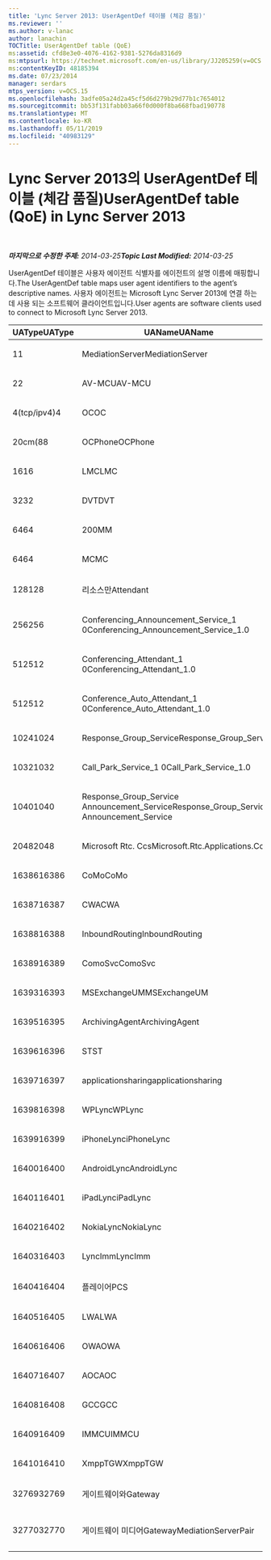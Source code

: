 ```yaml
---
title: 'Lync Server 2013: UserAgentDef 테이블 (체감 품질)'
ms.reviewer: ''
ms.author: v-lanac
author: lanachin
TOCTitle: UserAgentDef table (QoE)
ms:assetid: cfd8e3e0-4076-4162-9381-5276da8316d9
ms:mtpsurl: https://technet.microsoft.com/en-us/library/JJ205259(v=OCS.15)
ms:contentKeyID: 48185394
ms.date: 07/23/2014
manager: serdars
mtps_version: v=OCS.15
ms.openlocfilehash: 3adfe05a24d2a45cf5d6d279b29d77b1c7654012
ms.sourcegitcommit: bb53f131fabb03a66f0d000f8ba668fbad190778
ms.translationtype: MT
ms.contentlocale: ko-KR
ms.lasthandoff: 05/11/2019
ms.locfileid: "40983129"
---
```

<div data-xmlns="http://www.w3.org/1999/xhtml">

<div class="topic" data-xmlns="http://www.w3.org/1999/xhtml" data-msxsl="urn:schemas-microsoft-com:xslt" data-cs="http://msdn.microsoft.com/en-us/">

<div data-asp="http://msdn2.microsoft.com/asp">

# <a name="useragentdef-table-qoe-in-lync-server-2013"></a><span data-ttu-id="6e36c-102">Lync Server 2013의 UserAgentDef 테이블 (체감 품질)</span><span class="sxs-lookup"><span data-stu-id="6e36c-102">UserAgentDef table (QoE) in Lync Server 2013</span></span>

</div>

<div id="mainSection">

<div id="mainBody">

<span> </span>

<span data-ttu-id="6e36c-103">_**마지막으로 수정한 주제:** 2014-03-25_</span><span class="sxs-lookup"><span data-stu-id="6e36c-103">_**Topic Last Modified:** 2014-03-25_</span></span>

<span data-ttu-id="6e36c-104">UserAgentDef 테이블은 사용자 에이전트 식별자를 에이전트의 설명 이름에 매핑합니다.</span><span class="sxs-lookup"><span data-stu-id="6e36c-104">The UserAgentDef table maps user agent identifiers to the agent’s descriptive names.</span></span> <span data-ttu-id="6e36c-105">사용자 에이전트는 Microsoft Lync Server 2013에 연결 하는 데 사용 되는 소프트웨어 클라이언트입니다.</span><span class="sxs-lookup"><span data-stu-id="6e36c-105">User agents are software clients used to connect to Microsoft Lync Server 2013.</span></span>


<table>
<colgroup>
<col style="width: 33%" />
<col style="width: 33%" />
<col style="width: 33%" />
</colgroup>
<thead>
<tr class="header">
<th><span data-ttu-id="6e36c-106">UAType</span><span class="sxs-lookup"><span data-stu-id="6e36c-106">UAType</span></span></th>
<th><span data-ttu-id="6e36c-107">UAName</span><span class="sxs-lookup"><span data-stu-id="6e36c-107">UAName</span></span></th>
<th><span data-ttu-id="6e36c-108">UACategory</span><span class="sxs-lookup"><span data-stu-id="6e36c-108">UACategory</span></span></th>
</tr>
</thead>
<tbody>
<tr class="odd">
<td><p><span data-ttu-id="6e36c-109">1</span><span class="sxs-lookup"><span data-stu-id="6e36c-109">1</span></span></p></td>
<td><p><span data-ttu-id="6e36c-110">MediationServer</span><span class="sxs-lookup"><span data-stu-id="6e36c-110">MediationServer</span></span></p></td>
<td><p><span data-ttu-id="6e36c-111">MediationServer</span><span class="sxs-lookup"><span data-stu-id="6e36c-111">MediationServer</span></span></p></td>
</tr>
<tr class="even">
<td><p><span data-ttu-id="6e36c-112">2</span><span class="sxs-lookup"><span data-stu-id="6e36c-112">2</span></span></p></td>
<td><p><span data-ttu-id="6e36c-113">AV-MCU</span><span class="sxs-lookup"><span data-stu-id="6e36c-113">AV-MCU</span></span></p></td>
<td><p><span data-ttu-id="6e36c-114">AV-MCU</span><span class="sxs-lookup"><span data-stu-id="6e36c-114">AV-MCU</span></span></p></td>
</tr>
<tr class="odd">
<td><p><span data-ttu-id="6e36c-115">4(tcp/ipv4)</span><span class="sxs-lookup"><span data-stu-id="6e36c-115">4</span></span></p></td>
<td><p><span data-ttu-id="6e36c-116">OC</span><span class="sxs-lookup"><span data-stu-id="6e36c-116">OC</span></span></p></td>
<td><p><span data-ttu-id="6e36c-117">OC</span><span class="sxs-lookup"><span data-stu-id="6e36c-117">OC</span></span></p></td>
</tr>
<tr class="even">
<td><p><span data-ttu-id="6e36c-118">20cm(8</span><span class="sxs-lookup"><span data-stu-id="6e36c-118">8</span></span></p></td>
<td><p><span data-ttu-id="6e36c-119">OCPhone</span><span class="sxs-lookup"><span data-stu-id="6e36c-119">OCPhone</span></span></p></td>
<td><p><span data-ttu-id="6e36c-120">OCPhone</span><span class="sxs-lookup"><span data-stu-id="6e36c-120">OCPhone</span></span></p></td>
</tr>
<tr class="odd">
<td><p><span data-ttu-id="6e36c-121">16</span><span class="sxs-lookup"><span data-stu-id="6e36c-121">16</span></span></p></td>
<td><p><span data-ttu-id="6e36c-122">LMC</span><span class="sxs-lookup"><span data-stu-id="6e36c-122">LMC</span></span></p></td>
<td><p><span data-ttu-id="6e36c-123">LMC</span><span class="sxs-lookup"><span data-stu-id="6e36c-123">LMC</span></span></p></td>
</tr>
<tr class="even">
<td><p><span data-ttu-id="6e36c-124">32</span><span class="sxs-lookup"><span data-stu-id="6e36c-124">32</span></span></p></td>
<td><p><span data-ttu-id="6e36c-125">DVT</span><span class="sxs-lookup"><span data-stu-id="6e36c-125">DVT</span></span></p></td>
<td><p><span data-ttu-id="6e36c-126">DVT</span><span class="sxs-lookup"><span data-stu-id="6e36c-126">DVT</span></span></p></td>
</tr>
<tr class="odd">
<td><p><span data-ttu-id="6e36c-127">64</span><span class="sxs-lookup"><span data-stu-id="6e36c-127">64</span></span></p></td>
<td><p><span data-ttu-id="6e36c-128">200</span><span class="sxs-lookup"><span data-stu-id="6e36c-128">MM</span></span></p></td>
<td><p><span data-ttu-id="6e36c-129">200</span><span class="sxs-lookup"><span data-stu-id="6e36c-129">MM</span></span></p></td>
</tr>
<tr class="even">
<td><p><span data-ttu-id="6e36c-130">64</span><span class="sxs-lookup"><span data-stu-id="6e36c-130">64</span></span></p></td>
<td><p><span data-ttu-id="6e36c-131">MC</span><span class="sxs-lookup"><span data-stu-id="6e36c-131">MC</span></span></p></td>
<td><p><span data-ttu-id="6e36c-132">200</span><span class="sxs-lookup"><span data-stu-id="6e36c-132">MM</span></span></p></td>
</tr>
<tr class="odd">
<td><p><span data-ttu-id="6e36c-133">128</span><span class="sxs-lookup"><span data-stu-id="6e36c-133">128</span></span></p></td>
<td><p><span data-ttu-id="6e36c-134">리소스만</span><span class="sxs-lookup"><span data-stu-id="6e36c-134">Attendant</span></span></p></td>
<td><p><span data-ttu-id="6e36c-135">리소스만</span><span class="sxs-lookup"><span data-stu-id="6e36c-135">Attendant</span></span></p></td>
</tr>
<tr class="even">
<td><p><span data-ttu-id="6e36c-136">256</span><span class="sxs-lookup"><span data-stu-id="6e36c-136">256</span></span></p></td>
<td><p><span data-ttu-id="6e36c-137">Conferencing_Announcement_Service_1 0</span><span class="sxs-lookup"><span data-stu-id="6e36c-137">Conferencing_Announcement_Service_1.0</span></span></p></td>
<td><p><span data-ttu-id="6e36c-138">이어지는</span><span class="sxs-lookup"><span data-stu-id="6e36c-138">CAS</span></span></p></td>
</tr>
<tr class="odd">
<td><p><span data-ttu-id="6e36c-139">512</span><span class="sxs-lookup"><span data-stu-id="6e36c-139">512</span></span></p></td>
<td><p><span data-ttu-id="6e36c-140">Conferencing_Attendant_1 0</span><span class="sxs-lookup"><span data-stu-id="6e36c-140">Conferencing_Attendant_1.0</span></span></p></td>
<td><p><span data-ttu-id="6e36c-141">CAA</span><span class="sxs-lookup"><span data-stu-id="6e36c-141">CAA</span></span></p></td>
</tr>
<tr class="even">
<td><p><span data-ttu-id="6e36c-142">512</span><span class="sxs-lookup"><span data-stu-id="6e36c-142">512</span></span></p></td>
<td><p><span data-ttu-id="6e36c-143">Conference_Auto_Attendant_1 0</span><span class="sxs-lookup"><span data-stu-id="6e36c-143">Conference_Auto_Attendant_1.0</span></span></p></td>
<td><p><span data-ttu-id="6e36c-144">CAA</span><span class="sxs-lookup"><span data-stu-id="6e36c-144">CAA</span></span></p></td>
</tr>
<tr class="odd">
<td><p><span data-ttu-id="6e36c-145">1024</span><span class="sxs-lookup"><span data-stu-id="6e36c-145">1024</span></span></p></td>
<td><p><span data-ttu-id="6e36c-146">Response_Group_Service</span><span class="sxs-lookup"><span data-stu-id="6e36c-146">Response_Group_Service</span></span></p></td>
<td><p><span data-ttu-id="6e36c-147">RGS</span><span class="sxs-lookup"><span data-stu-id="6e36c-147">RGS</span></span></p></td>
</tr>
<tr class="even">
<td><p><span data-ttu-id="6e36c-148">1032</span><span class="sxs-lookup"><span data-stu-id="6e36c-148">1032</span></span></p></td>
<td><p><span data-ttu-id="6e36c-149">Call_Park_Service_1 0</span><span class="sxs-lookup"><span data-stu-id="6e36c-149">Call_Park_Service_1.0</span></span></p></td>
<td><p><span data-ttu-id="6e36c-150">CPS</span><span class="sxs-lookup"><span data-stu-id="6e36c-150">CPS</span></span></p></td>
</tr>
<tr class="odd">
<td><p><span data-ttu-id="6e36c-151">1040</span><span class="sxs-lookup"><span data-stu-id="6e36c-151">1040</span></span></p></td>
<td><p><span data-ttu-id="6e36c-152">Response_Group_Service Announcement_Service</span><span class="sxs-lookup"><span data-stu-id="6e36c-152">Response_Group_Service Announcement_Service</span></span></p></td>
<td><p><span data-ttu-id="6e36c-153">문자열로</span><span class="sxs-lookup"><span data-stu-id="6e36c-153">AS</span></span></p></td>
</tr>
<tr class="even">
<td><p><span data-ttu-id="6e36c-154">2048</span><span class="sxs-lookup"><span data-stu-id="6e36c-154">2048</span></span></p></td>
<td><p><span data-ttu-id="6e36c-155">Microsoft Rtc. Ccs</span><span class="sxs-lookup"><span data-stu-id="6e36c-155">Microsoft.Rtc.Applications.Ccs</span></span></p></td>
<td><p><span data-ttu-id="6e36c-156">CCS</span><span class="sxs-lookup"><span data-stu-id="6e36c-156">CCS</span></span></p></td>
</tr>
<tr class="odd">
<td><p><span data-ttu-id="6e36c-157">16386</span><span class="sxs-lookup"><span data-stu-id="6e36c-157">16386</span></span></p></td>
<td><p><span data-ttu-id="6e36c-158">CoMo</span><span class="sxs-lookup"><span data-stu-id="6e36c-158">CoMo</span></span></p></td>
<td><p><span data-ttu-id="6e36c-159">CoMo</span><span class="sxs-lookup"><span data-stu-id="6e36c-159">CoMo</span></span></p></td>
</tr>
<tr class="even">
<td><p><span data-ttu-id="6e36c-160">16387</span><span class="sxs-lookup"><span data-stu-id="6e36c-160">16387</span></span></p></td>
<td><p><span data-ttu-id="6e36c-161">CWA</span><span class="sxs-lookup"><span data-stu-id="6e36c-161">CWA</span></span></p></td>
<td><p><span data-ttu-id="6e36c-162">CWA</span><span class="sxs-lookup"><span data-stu-id="6e36c-162">CWA</span></span></p></td>
</tr>
<tr class="odd">
<td><p><span data-ttu-id="6e36c-163">16388</span><span class="sxs-lookup"><span data-stu-id="6e36c-163">16388</span></span></p></td>
<td><p><span data-ttu-id="6e36c-164">InboundRouting</span><span class="sxs-lookup"><span data-stu-id="6e36c-164">InboundRouting</span></span></p></td>
<td><p><span data-ttu-id="6e36c-165">InboundRouting</span><span class="sxs-lookup"><span data-stu-id="6e36c-165">InboundRouting</span></span></p></td>
</tr>
<tr class="even">
<td><p><span data-ttu-id="6e36c-166">16389</span><span class="sxs-lookup"><span data-stu-id="6e36c-166">16389</span></span></p></td>
<td><p><span data-ttu-id="6e36c-167">ComoSvc</span><span class="sxs-lookup"><span data-stu-id="6e36c-167">ComoSvc</span></span></p></td>
<td><p><span data-ttu-id="6e36c-168">ComoSvc</span><span class="sxs-lookup"><span data-stu-id="6e36c-168">ComoSvc</span></span></p></td>
</tr>
<tr class="odd">
<td><p><span data-ttu-id="6e36c-169">16393</span><span class="sxs-lookup"><span data-stu-id="6e36c-169">16393</span></span></p></td>
<td><p><span data-ttu-id="6e36c-170">MSExchangeUM</span><span class="sxs-lookup"><span data-stu-id="6e36c-170">MSExchangeUM</span></span></p></td>
<td><p><span data-ttu-id="6e36c-171">ExUM</span><span class="sxs-lookup"><span data-stu-id="6e36c-171">ExUM</span></span></p></td>
</tr>
<tr class="even">
<td><p><span data-ttu-id="6e36c-172">16395</span><span class="sxs-lookup"><span data-stu-id="6e36c-172">16395</span></span></p></td>
<td><p><span data-ttu-id="6e36c-173">ArchivingAgent</span><span class="sxs-lookup"><span data-stu-id="6e36c-173">ArchivingAgent</span></span></p></td>
<td><p><span data-ttu-id="6e36c-174">ARCHAGENT</span><span class="sxs-lookup"><span data-stu-id="6e36c-174">ARCHAGENT</span></span></p></td>
</tr>
<tr class="odd">
<td><p><span data-ttu-id="6e36c-175">16396</span><span class="sxs-lookup"><span data-stu-id="6e36c-175">16396</span></span></p></td>
<td><p><span data-ttu-id="6e36c-176">ST</span><span class="sxs-lookup"><span data-stu-id="6e36c-176">ST</span></span></p></td>
<td><p><span data-ttu-id="6e36c-177">ST</span><span class="sxs-lookup"><span data-stu-id="6e36c-177">ST</span></span></p></td>
</tr>
<tr class="even">
<td><p><span data-ttu-id="6e36c-178">16397</span><span class="sxs-lookup"><span data-stu-id="6e36c-178">16397</span></span></p></td>
<td><p><span data-ttu-id="6e36c-179">applicationsharing</span><span class="sxs-lookup"><span data-stu-id="6e36c-179">applicationsharing</span></span></p></td>
<td><p><span data-ttu-id="6e36c-180">ASMCU</span><span class="sxs-lookup"><span data-stu-id="6e36c-180">ASMCU</span></span></p></td>
</tr>
<tr class="odd">
<td><p><span data-ttu-id="6e36c-181">16398</span><span class="sxs-lookup"><span data-stu-id="6e36c-181">16398</span></span></p></td>
<td><p><span data-ttu-id="6e36c-182">WPLync</span><span class="sxs-lookup"><span data-stu-id="6e36c-182">WPLync</span></span></p></td>
<td><p><span data-ttu-id="6e36c-183">WPLync</span><span class="sxs-lookup"><span data-stu-id="6e36c-183">WPLync</span></span></p></td>
</tr>
<tr class="even">
<td><p><span data-ttu-id="6e36c-184">16399</span><span class="sxs-lookup"><span data-stu-id="6e36c-184">16399</span></span></p></td>
<td><p><span data-ttu-id="6e36c-185">iPhoneLync</span><span class="sxs-lookup"><span data-stu-id="6e36c-185">iPhoneLync</span></span></p></td>
<td><p><span data-ttu-id="6e36c-186">iPhoneLync</span><span class="sxs-lookup"><span data-stu-id="6e36c-186">iPhoneLync</span></span></p></td>
</tr>
<tr class="odd">
<td><p><span data-ttu-id="6e36c-187">16400</span><span class="sxs-lookup"><span data-stu-id="6e36c-187">16400</span></span></p></td>
<td><p><span data-ttu-id="6e36c-188">AndroidLync</span><span class="sxs-lookup"><span data-stu-id="6e36c-188">AndroidLync</span></span></p></td>
<td><p><span data-ttu-id="6e36c-189">AndroidLync</span><span class="sxs-lookup"><span data-stu-id="6e36c-189">AndroidLync</span></span></p></td>
</tr>
<tr class="even">
<td><p><span data-ttu-id="6e36c-190">16401</span><span class="sxs-lookup"><span data-stu-id="6e36c-190">16401</span></span></p></td>
<td><p><span data-ttu-id="6e36c-191">iPadLync</span><span class="sxs-lookup"><span data-stu-id="6e36c-191">iPadLync</span></span></p></td>
<td><p><span data-ttu-id="6e36c-192">iPadLync</span><span class="sxs-lookup"><span data-stu-id="6e36c-192">iPadLync</span></span></p></td>
</tr>
<tr class="odd">
<td><p><span data-ttu-id="6e36c-193">16402</span><span class="sxs-lookup"><span data-stu-id="6e36c-193">16402</span></span></p></td>
<td><p><span data-ttu-id="6e36c-194">NokiaLync</span><span class="sxs-lookup"><span data-stu-id="6e36c-194">NokiaLync</span></span></p></td>
<td><p><span data-ttu-id="6e36c-195">NokiaLync</span><span class="sxs-lookup"><span data-stu-id="6e36c-195">NokiaLync</span></span></p></td>
</tr>
<tr class="even">
<td><p><span data-ttu-id="6e36c-196">16403</span><span class="sxs-lookup"><span data-stu-id="6e36c-196">16403</span></span></p></td>
<td><p><span data-ttu-id="6e36c-197">LyncImm</span><span class="sxs-lookup"><span data-stu-id="6e36c-197">LyncImm</span></span></p></td>
<td><p><span data-ttu-id="6e36c-198">LyncImm</span><span class="sxs-lookup"><span data-stu-id="6e36c-198">LyncImm</span></span></p></td>
</tr>
<tr class="odd">
<td><p><span data-ttu-id="6e36c-199">16404</span><span class="sxs-lookup"><span data-stu-id="6e36c-199">16404</span></span></p></td>
<td><p><span data-ttu-id="6e36c-200">플레이어</span><span class="sxs-lookup"><span data-stu-id="6e36c-200">PCS</span></span></p></td>
<td><p><span data-ttu-id="6e36c-201">플레이어</span><span class="sxs-lookup"><span data-stu-id="6e36c-201">PCS</span></span></p></td>
</tr>
<tr class="even">
<td><p><span data-ttu-id="6e36c-202">16405</span><span class="sxs-lookup"><span data-stu-id="6e36c-202">16405</span></span></p></td>
<td><p><span data-ttu-id="6e36c-203">LWA</span><span class="sxs-lookup"><span data-stu-id="6e36c-203">LWA</span></span></p></td>
<td><p><span data-ttu-id="6e36c-204">LWA</span><span class="sxs-lookup"><span data-stu-id="6e36c-204">LWA</span></span></p></td>
</tr>
<tr class="odd">
<td><p><span data-ttu-id="6e36c-205">16406</span><span class="sxs-lookup"><span data-stu-id="6e36c-205">16406</span></span></p></td>
<td><p><span data-ttu-id="6e36c-206">OWA</span><span class="sxs-lookup"><span data-stu-id="6e36c-206">OWA</span></span></p></td>
<td><p><span data-ttu-id="6e36c-207">OWA</span><span class="sxs-lookup"><span data-stu-id="6e36c-207">OWA</span></span></p></td>
</tr>
<tr class="even">
<td><p><span data-ttu-id="6e36c-208">16407</span><span class="sxs-lookup"><span data-stu-id="6e36c-208">16407</span></span></p></td>
<td><p><span data-ttu-id="6e36c-209">AOC</span><span class="sxs-lookup"><span data-stu-id="6e36c-209">AOC</span></span></p></td>
<td><p><span data-ttu-id="6e36c-210">AOC</span><span class="sxs-lookup"><span data-stu-id="6e36c-210">AOC</span></span></p></td>
</tr>
<tr class="odd">
<td><p><span data-ttu-id="6e36c-211">16408</span><span class="sxs-lookup"><span data-stu-id="6e36c-211">16408</span></span></p></td>
<td><p><span data-ttu-id="6e36c-212">GCC</span><span class="sxs-lookup"><span data-stu-id="6e36c-212">GCC</span></span></p></td>
<td><p><span data-ttu-id="6e36c-213">GCC</span><span class="sxs-lookup"><span data-stu-id="6e36c-213">GCC</span></span></p></td>
</tr>
<tr class="even">
<td><p><span data-ttu-id="6e36c-214">16409</span><span class="sxs-lookup"><span data-stu-id="6e36c-214">16409</span></span></p></td>
<td><p><span data-ttu-id="6e36c-215">IMMCU</span><span class="sxs-lookup"><span data-stu-id="6e36c-215">IMMCU</span></span></p></td>
<td><p><span data-ttu-id="6e36c-216">IMMCU</span><span class="sxs-lookup"><span data-stu-id="6e36c-216">IMMCU</span></span></p></td>
</tr>
<tr class="odd">
<td><p><span data-ttu-id="6e36c-217">16410</span><span class="sxs-lookup"><span data-stu-id="6e36c-217">16410</span></span></p></td>
<td><p><span data-ttu-id="6e36c-218">XmppTGW</span><span class="sxs-lookup"><span data-stu-id="6e36c-218">XmppTGW</span></span></p></td>
<td><p><span data-ttu-id="6e36c-219">XmppGateway</span><span class="sxs-lookup"><span data-stu-id="6e36c-219">XmppGateway</span></span></p></td>
</tr>
<tr class="even">
<td><p><span data-ttu-id="6e36c-220">32769</span><span class="sxs-lookup"><span data-stu-id="6e36c-220">32769</span></span></p></td>
<td><p><span data-ttu-id="6e36c-221">게이트웨이와</span><span class="sxs-lookup"><span data-stu-id="6e36c-221">Gateway</span></span></p></td>
<td><p><span data-ttu-id="6e36c-222">게이트웨이와</span><span class="sxs-lookup"><span data-stu-id="6e36c-222">Gateway</span></span></p></td>
</tr>
<tr class="odd">
<td><p><span data-ttu-id="6e36c-223">32770</span><span class="sxs-lookup"><span data-stu-id="6e36c-223">32770</span></span></p></td>
<td><p><span data-ttu-id="6e36c-224">게이트웨이 미디어</span><span class="sxs-lookup"><span data-stu-id="6e36c-224">GatewayMediationServerPair</span></span></p></td>
<td><p><span data-ttu-id="6e36c-225">게이트웨이 미디어</span><span class="sxs-lookup"><span data-stu-id="6e36c-225">GatewayMediationServerPair</span></span></p></td>
</tr>
</tbody>
</table>


</div>

<span> </span>

</div>

</div>

</div>

